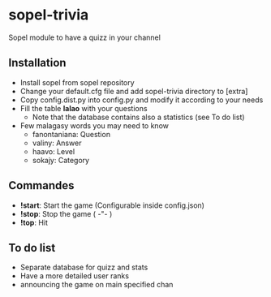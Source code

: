 # sopel-trivia
Sopel module to have a quizz in your channel

## Installation
* Install sopel from sopel repository
* Change your default.cfg file and add sopel-trivia directory to [extra]
* Copy config.dist.py into config.py and modify it according to your needs
* Fill the table __lalao__ with your questions
    * Note that the database contains also a statistics (see To do list)
* Few malagasy words you may need to know
    * fanontaniana: Question
    * valiny: Answer
    * haavo: Level
    * sokajy: Category


## Commandes
* __!start__: Start the game (Configurable inside config.json)
* __!stop__: Stop the game ( -"- )
* __!top__: Hit

## To do list
* Separate database for quizz and stats
* Have a more detailed user ranks
* announcing the game on main specified chan